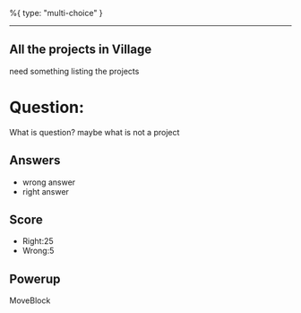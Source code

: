 %{
 type: "multi-choice"
}

---
## All the projects in Village
need something listing the projects

# Question:
What is question? maybe what is not a project

## Answers
- wrong answer
- right answer

## Score
- Right:25
- Wrong:5

## Powerup
MoveBlock
